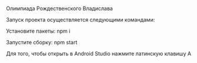 Олимпиада Рождественского Владислава

Запуск проекта осуществляется следующими командами:

Установите пакеты: npm i

Запустите сборку: npm start

Для того, чтобы открыть в Android Studio нажмите латинскую клавишу A
